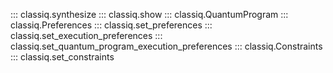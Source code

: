 ::: classiq.synthesize
::: classiq.show
::: classiq.QuantumProgram
::: classiq.Preferences
::: classiq.set_preferences
::: classiq.set_execution_preferences
::: classiq.set_quantum_program_execution_preferences
::: classiq.Constraints
::: classiq.set_constraints
